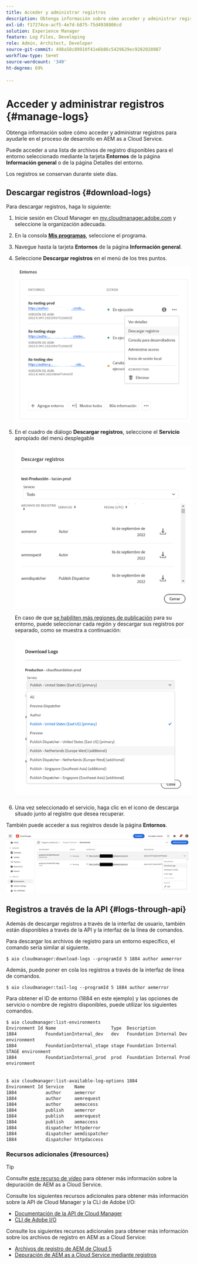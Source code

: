 ```yaml
---
title: Acceder y administrar registros
description: Obtenga información sobre cómo acceder y administrar registros para ayudarle en el proceso de desarrollo en AEM as a Cloud Service.
exl-id: f17274ce-acf5-4e7d-b875-75d4938806cd
solution: Experience Manager
feature: Log Files, Developing
role: Admin, Architect, Developer
source-git-commit: 498a58c89910f41e6b86c5429629ec9282028987
workflow-type: tm+mt
source-wordcount: '349'
ht-degree: 69%

---
```



# Acceder y administrar registros {#manage-logs}

Obtenga información sobre cómo acceder y administrar registros para ayudarle en el proceso de desarrollo en AEM as a Cloud Service.

Puede acceder a una lista de archivos de registro disponibles para el entorno seleccionado mediante la tarjeta **Entornos** de la página **Información general** o de la página Detalles del entorno.

Los registros se conservan durante siete días.

## Descargar registros {#download-logs}

Para descargar registros, haga lo siguiente:

1. Inicie sesión en Cloud Manager en [my.cloudmanager.adobe.com](https://my.cloudmanager.adobe.com/) y seleccione la organización adecuada.

1. En la consola **[Mis programas](/help/implementing/cloud-manager/navigation.md#my-programs)**, seleccione el programa.

1. Navegue hasta la tarjeta **Entornos** de la página **Información general**.

1. Seleccione **Descargar registros** en el menú de los tres puntos.

   ![Elemento de menú Descargar registros](assets/download-logs1.png)

1. En el cuadro de diálogo **Descargar registros**, seleccione el **Servicio** apropiado del menú desplegable

   ![Cuadro de diálogo Descargar registros](assets/download-preview.png)

   En caso de que [se habiliten más regiones de publicación](/help/operations/additional-publish-regions.md) para su entorno, puede seleccionar cada región y descargar sus registros por separado, como se muestra a continuación:

   ![Descargar registros para regiones de publicación adicionales](assets/download-publish-region-logs.png)

1. Una vez seleccionado el servicio, haga clic en el icono de descarga situado junto al registro que desea recuperar.

También puede acceder a sus registros desde la página **Entornos**.

![Registros de la pantalla Entornos](assets/download-logs.png)

## Registros a través de la API {#logs-through-api}

Además de descargar registros a través de la interfaz de usuario, también están disponibles a través de la API y la interfaz de la línea de comandos.

Para descargar los archivos de registro para un entorno específico, el comando sería similar al siguiente.

```shell
$ aio cloudmanager:download-logs --programId 5 1884 author aemerror
```

Además, puede poner en cola los registros a través de la interfaz de línea de comandos.

```shell
$ aio cloudmanager:tail-log --programId 5 1884 author aemerror
```

Para obtener el ID de entorno (1884 en este ejemplo) y las opciones de servicio o nombre de registro disponibles, puede utilizar los siguientes comandos.

```shell
$ aio cloudmanager:list-environments
Environment Id Name                     Type  Description                          
1884           FoundationInternal_dev   dev   Foundation Internal Dev environment  
1884           FoundationInternal_stage stage Foundation Internal STAGE environment
1884           FoundationInternal_prod  prod  Foundation Internal Prod environment
 
 
$ aio cloudmanager:list-available-log-options 1884
Environment Id Service    Name         
1884           author     aemerror     
1884           author     aemrequest   
1884           author     aemaccess    
1884           publish    aemerror     
1884           publish    aemrequest   
1884           publish    aemaccess    
1884           dispatcher httpderror   
1884           dispatcher aemdispatcher
1884           dispatcher httpdaccess
```

### Recursos adicionales {#resources}

>[!TIP]
>
>Consulte [este recurso de vídeo](https://app.frame.io/reviews/28cdf463-b7fc-443b-a54a-93cb7da6567e/dbf158f1-568b-4efc-8fbc-3b241561cbab) para obtener más información sobre la depuración de AEM as a Cloud Service.

Consulte los siguientes recursos adicionales para obtener más información sobre la API de Cloud Manager y la CLI de Adobe I/O:

* [&#x200B; Documentación de la API de Cloud Manager](https://developer.adobe.com/experience-cloud/cloud-manager/)
* [CLI de Adobe I/O](https://github.com/adobe/aio-cli-plugin-cloudmanager)

Consulte los siguientes recursos adicionales para obtener más información sobre los archivos de registro en AEM as a Cloud Service:

* [Archivos de registro de AEM de Cloud 5](https://experienceleague.adobe.com/es/docs/experience-manager-learn/cloud-service/expert-resources/cloud-5/cloud5-aem-log-files#)
* [Depuración de AEM as a Cloud Service mediante registros](https://experienceleague.adobe.com/es/docs/experience-manager-learn/cloud-service/debugging/debugging-aem-as-a-cloud-service/logs#)
